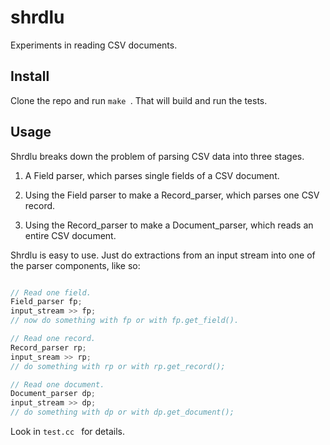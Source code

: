 # shrdlu
Experiments in reading CSV documents.

## Install

Clone the repo and run ```make ```. That will
build and run the tests. 

## Usage

Shrdlu breaks down the problem of parsing CSV data into three stages.

1. A Field parser, which parses single fields of a CSV document.

2. Using the Field parser to make a Record_parser, which parses one CSV record.

3. Using the Record_parser to make a Document_parser, which reads an
entire CSV document.

Shrdlu is easy to use. Just do extractions from an input stream
into one of the parser components, like so:

``` cpp

// Read one field.
Field_parser fp;
input_stream >> fp;
// now do something with fp or with fp.get_field().

// Read one record.
Record_parser rp;
input_sream >> rp;
// do something with rp or with rp.get_record();

// Read one document.
Document_parser dp;
input_stream >> dp;
// do something with dp or with dp.get_document();

```

Look in ```test.cc ``` for details.
